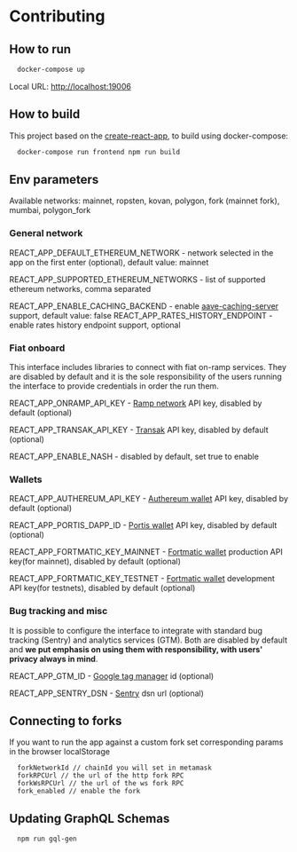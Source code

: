 # Contributing

## How to run
```bash
  docker-compose up
```

Local URL: [http://localhost:19006](http://localhost:19006)

## How to build
This project based on the [create-react-app](https://github.com/facebook/create-react-app), to build using docker-compose:
```bash
  docker-compose run frontend npm run build
```

## Env parameters
Available networks: mainnet, ropsten, kovan, polygon, fork (mainnet fork), mumbai, polygon_fork

### General network
REACT_APP_DEFAULT_ETHEREUM_NETWORK - network selected in the app on the first enter (optional), default value: mainnet

REACT_APP_SUPPORTED_ETHEREUM_NETWORKS - list of supported ethereum networks, comma separated

REACT_APP_ENABLE_CACHING_BACKEND - enable [aave-caching-server](https://github.com/aave/aave-ui-caching-server) support, default value: false
REACT_APP_RATES_HISTORY_ENDPOINT - enable rates history endpoint support, optional

### Fiat onboard
This interface includes libraries to connect with fiat on-ramp services. They are disabled by default and it is the sole responsibility of the users running the interface to provide credentials in order the run them.

REACT_APP_ONRAMP_API_KEY - [Ramp network](https://ramp.network/) API key, disabled by default (optional)

REACT_APP_TRANSAK_API_KEY - [Transak](https://transak.com/) API key, disabled by default (optional)

REACT_APP_ENABLE_NASH - disabled by default, set true to enable

### Wallets
REACT_APP_AUTHEREUM_API_KEY - [Authereum wallet](https://authereum.com/) API key, disabled by default (optional)

REACT_APP_PORTIS_DAPP_ID - [Portis wallet](https://www.portis.io/) API key, disabled by default (optional)

REACT_APP_FORTMATIC_KEY_MAINNET - [Fortmatic wallet](https://fortmatic.com/) production API key(for mainnet), disabled by default (optional)

REACT_APP_FORTMATIC_KEY_TESTNET - [Fortmatic wallet](https://fortmatic.com/) development API key(for testnets), disabled by default (optional)

### Bug tracking and misc
It is possible to configure the interface to integrate with standard bug tracking (Sentry) and analytics services (GTM). Both are disabled by default and **we put emphasis on using them with responsibility, with users' privacy always in mind**.

REACT_APP_GTM_ID - [Google tag manager](https://marketingplatform.google.com/about/tag-manager/) id (optional)

REACT_APP_SENTRY_DSN - [Sentry](https://sentry.io/) dsn url (optional)

## Connecting to forks
If you want to run the app against a custom fork set corresponding params in the browser localStorage
```
  forkNetworkId // chainId you will set in metamask
  forkRPCUrl // the url of the http fork RPC
  forkWsRPCUrl // the url of the ws fork RPC
  fork_enabled // enable the fork
```

## Updating GraphQL Schemas
```bash
  npm run gql-gen
```
